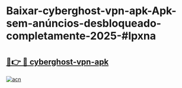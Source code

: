 # Baixar-cyberghost-vpn-apk-Apk-sem-anúncios-desbloqueado-completamente-2025-#lpxna

# <h2><a href="https://ainizakaria.my?title=cyberghost-vpn-apk&ref=24M">🔗👉 🔴 cyberghost-vpn-apk</a></h2>

[![acn](https://github.com/user-attachments/assets/0f9c940e-d8b0-45ae-aac7-cd30a18b3e1c)](https://ainizakaria.my?title=cyberghost-vpn-apk&ref=24M)

